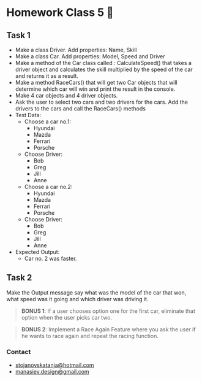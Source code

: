 # Homework Class 5 📒

## Task 1
* Make a class Driver. Add properties: Name, Skill
* Make a class Car. Add properties: Model, Speed and Driver
* Make a method of the Car class called : CalculateSpeed() that takes a driver object and calculates the skill multiplied by the speed of the car and returns it as a result.
* Make a method RaceCars() that will get two Car objects that will determine which car will win and print the result in the console. 
* Make 4 car objects and 4 driver objects.
* Ask the user to select two cars and two drivers for the cars. Add the drivers to the cars and call the RaceCars() methods
* Test Data:
  * Choose a car no.1: 
    * Hyundai
    * Mazda
    * Ferrari
    * Porsche
  * Choose Driver:
    * Bob
    * Greg
    * Jill
    * Anne
  * Choose a car no.2:
    * Hyundai
    * Mazda
    * Ferrari
    * Porsche
  * Choose Driver:
    * Bob
    * Greg
    * Jill
    * Anne
* Expected Output:
  * Car no. 2 was faster.
  
## Task 2
Make the Output message say what was the model of the car that won, what speed was it going and which driver was driving it.

> **BONUS 1**: If a user chooses option one for the first car, eliminate that option when the user picks car two. 

> **BONUS 2**: Implement a Race Again Feature where you ask the user if he wants to race again and repeat the racing function.

### Contact
* stojanovskatanja@hotmail.com
* manasiev.design@gmail.com